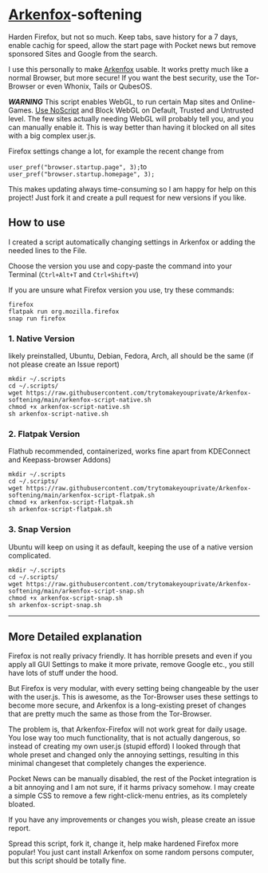 # [Arkenfox](https://github.com/arkenfox/user.js)-softening
Harden Firefox, but not so much. Keep tabs, save history for a 7 days, enable cachig for speed, allow the start page with Pocket news but remove sponsored Sites and Google from the search.

I use this personally to make [Arkenfox](https://github.com/arkenfox/user.js) usable. It works pretty much like a normal Browser, but more secure! If you want the best security, use the Tor-Browser or even Whonix, Tails or QubesOS.

***WARNING***
This script enables WebGL, to run certain Map sites and Online-Games. [Use NoScript](https://addons.mozilla.org/en-US/firefox/addon/noscript/) and Block WebGL on Default, Trusted and Untrusted level. The few sites actually needing WebGL will probably tell you, and you can manually enable it. This is way better than having it blocked on all sites with a big complex user.js.

Firefox settings change a lot, for example the recent change from

`user_pref("browser.startup.page", 3);`to  `user_pref("browser.startup.homepage", 3);`


This makes updating always time-consuming so I am happy for help on this project! Just fork it and create a pull request for new versions if you like.

## How to use
I created a script automatically changing settings in Arkenfox or adding the needed lines to the File.

Choose the version you use and copy-paste the command into your Terminal (`Ctrl+Alt+T` and `Ctrl+Shift+V`)

If you are unsure what Firefox version you use, try these commands:
```
firefox
flatpak run org.mozilla.firefox
snap run firefox
```

### 1. Native Version
likely preinstalled, Ubuntu, Debian, Fedora, Arch, all should be the same (if not please create an Issue report)
```
mkdir ~/.scripts
cd ~/.scripts/
wget https://raw.githubusercontent.com/trytomakeyouprivate/Arkenfox-softening/main/arkenfox-script-native.sh
chmod +x arkenfox-script-native.sh
sh arkenfox-script-native.sh
```

### 2. Flatpak Version
Flathub recommended, containerized, works fine apart from KDEConnect and Keepass-browser Addons)
```
mkdir ~/.scripts
cd ~/.scripts/
wget https://raw.githubusercontent.com/trytomakeyouprivate/Arkenfox-softening/main/arkenfox-script-flatpak.sh
chmod +x arkenfox-script-flatpak.sh
sh arkenfox-script-flatpak.sh
```

### 3. Snap Version
Ubuntu will keep on using it as default, keeping the use of a native version complicated.
```
mkdir ~/.scripts
cd ~/.scripts/
wget https://raw.githubusercontent.com/trytomakeyouprivate/Arkenfox-softening/main/arkenfox-script-snap.sh
chmod +x arkenfox-script-snap.sh
sh arkenfox-script-snap.sh
```

---

## More Detailed explanation
Firefox is not really privacy friendly. It has horrible presets and even if you apply all GUI Settings to make it more private, remove Google etc., you still have lots of stuff under the hood.

But Firefox is very modular, with every setting being changeable by the user with the user.js. This is awesome, as the Tor-Browser uses these settings to become more secure, and Arkenfox is a long-existing preset of changes that are pretty much the same as those from the Tor-Browser.

The problem is, that Arkenfox-Firefox will not work great for daily usage. You lose way too much functionality, that is not actually dangerous, so instead of creating my own user.js (stupid efford) I looked through that whole preset and changed only the annoying settings, resulting in this minimal changeset that completely changes the experience. 

Pocket News can be manually disabled, the rest of the Pocket integration is a bit annoying and I am not sure, if it harms privacy somehow. I may create a simple CSS to remove a few right-click-menu entries, as its completely bloated.

If you have any improvements or changes you wish, please create an issue report. 

Spread this script, fork it, change it, help make hardened Firefox more popular! You just cant install Arkenfox on some random persons computer, but this script should be totally fine.
